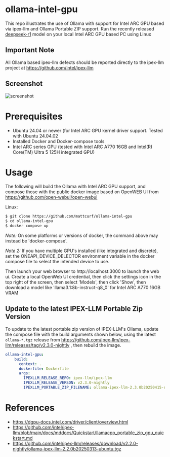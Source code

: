 # ollama-intel-gpu

This repo illustrates the use of Ollama with support for Intel ARC GPU based via ipex-llm and Ollama Portable ZIP support.  Run the recently released [deepseek-r1](https://github.com/deepseek-ai/DeepSeek-R1) model on your local Intel ARC GPU based PC using Linux

## Important Note

All Ollama based ipex-llm defects should be reported directly to the ipex-llm project at https://github.com/intel/ipex-llm

## Screenshot
![screenshot](doc/screenshot.png)

# Prerequisites
* Ubuntu 24.04 or newer (for Intel ARC GPU kernel driver support. Tested with Ubuntu 24.04.02
* Installed Docker and Docker-compose tools
* Intel ARC series GPU (tested with Intel ARC A770 16GB and Intel(R) Core(TM) Ultra 5 125H integrated GPU)
 
# Usage

The following will build the Ollama with Intel ARC GPU support, and compose those with the public docker image based on OpenWEB UI from https://github.com/open-webui/open-webui

Linux:
```bash
$ git clone https://github.com/mattcurf/ollama-intel-gpu
$ cd ollama-intel-gpu
$ docker compose up 
```
*Note:* On some platforms or versions of docker, the command above may instead be 'docker-compose'.

*Note 2:* If you have multiple GPU's installed (like integrated and discrete), set the ONEAPI_DEVICE_DELECTOR environment variable in the docker compose file to select the intended device to use.

Then launch your web browser to http://localhost:3000 to launch the web ui.  Create a local OpenWeb UI credential, then click the settings icon in the top right of the screen, then select 'Models', then click 'Show', then download a model like 'llama3.1:8b-instruct-q8_0' for Intel ARC A770 16GB VRAM

## Update to the latest IPEX-LLM Portable Zip Version

To update to the latest portable zip version of IPEX-LLM's Ollama, update the compose file with the build arguments shown below, using the latest `ollama-*.tgz` release from https://github.com/ipex-llm/ipex-llm/releases/tag/v2.3.0-nightly , then rebuild the image.

```yaml
ollama-intel-gpu:
    build:
      context: .
      dockerfile: Dockerfile
      args:
        IPEXLLM_RELEASE_REPO: ipex-llm/ipex-llm
        IPEXLLM_RELEASE_VERSON: v2.3.0-nightly
        IPEXLLM_PORTABLE_ZIP_FILENAME: ollama-ipex-llm-2.3.0b20250415-ubuntu.tgz
``` 

# References
* https://dgpu-docs.intel.com/driver/client/overview.html
* https://github.com/intel/ipex-llm/blob/main/docs/mddocs/Quickstart/llamacpp_portable_zip_gpu_quickstart.md
* https://github.com/intel/ipex-llm/releases/download/v2.2.0-nightly/ollama-ipex-llm-2.2.0b20250313-ubuntu.tgz
